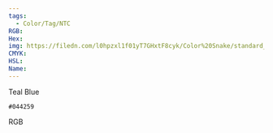 ```yaml
---
tags:
  - Color/Tag/NTC
RGB:
Hex:
img: https://filedn.com/l0hpzxl1f01yT7GHxtF8cyk/Color%20Snake/standard_csv_to_svg/%23/044259.svg
CMYK:
HSL:
Name:
---
```

Teal Blue
```palette
#044259
```
RGB
